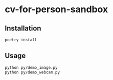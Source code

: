# cv-for-person-sandbox

## Installation
```bash
poetry install
```

## Usage
```bash
python py/demo_image.py
python py/demo_webcam.py
```
